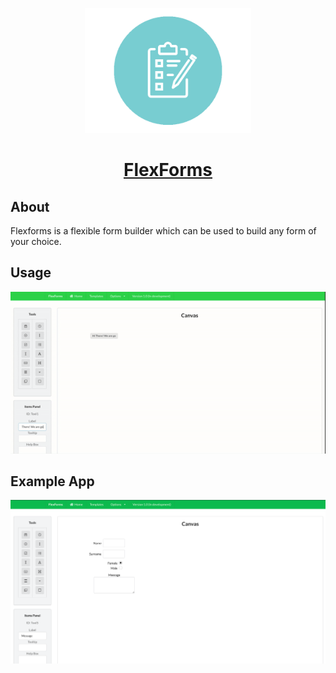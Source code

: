 <!-- Logo -->
<p align="center">
  <a href="https://paulologeh.github.io/FlexForms/">
    <img height="200" src="./public/forms.png">
  </a>
</p>

<!-- Name -->
<h1 align="center">
  <a href="https://paulologeh.github.io/FlexForms/">FlexForms</a>
</h1>

## About
Flexforms is a flexible form builder which can be used to build any form of your choice.
## Usage
[![Watch the video](https://github.com/paulologeh/FlexForms/blob/master/public/flexforms.gif)](https://drive.google.com/file/d/1sGTRyLgMSAZS2wvASxWgZBG9mJWOsGRS/preview)
<!-- <iframe src="https://drive.google.com/file/d/1sGTRyLgMSAZS2wvASxWgZBG9mJWOsGRS/preview" width="640" height="480" allowfullscreen><iframe> -->

## Example App
![example app](https://github.com/paulologeh/FlexForms/blob/master/public/exampleapp.png)
